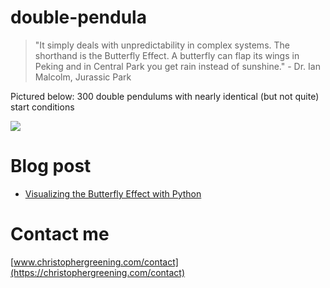 # double-pendula

>  "It simply deals with unpredictability in complex systems. The shorthand is the Butterfly Effect. A butterfly can flap its wings in Peking and in Central Park you get rain instead of sunshine." - Dr. Ian Malcolm, Jurassic Park

Pictured below: 
300 double pendulums with nearly identical (but not quite) start conditions

<img src="300.gif">

# Blog post
- [Visualizing the Butterfly Effect with Python](https://dev.to/chrisgreening/visualizing-the-butterfly-effect-with-python-39m3)

# Contact me
[www.christophergreening.com/contact](https://christophergreening.com/contact)
